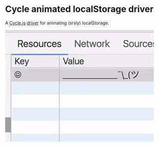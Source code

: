 # Cycle animated localStorage driver

A [Cycle.js](http://cycle.js.org) [driver](http://http://cycle.js.org/drivers.html) for animating (srsly) localStorage.

![shrug](assets/shrug.gif)
